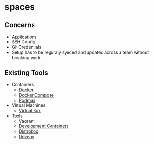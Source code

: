 # spaces

## Concerns
- Applications
- SSH Config
- Git Credentials
- Setup has to be reguraly synced and updated across a team without breaking work

## Existing Tools
- Containers
  - [Docker](https://docs.docker.com/engine/)
  - [Docker Compose](https://docs.docker.com/compose/)
  - [Podman](https://podman.io/)
- Virtual Machines
  - [Virtual Box](https://www.virtualbox.org/)
- Tools
  - [Vagrant](https://www.vagrantup.com/)
  - [Development Containers](https://containers.dev/)
  - [Distrobox](https://distrobox.it/)
  - [Devenv](https://devenv.sh/)
